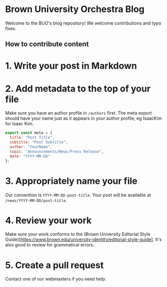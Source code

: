 # Brown University Orchestra Blog
Welcome to the BUO's blog repository! We welcome contributions and typo fixes.
## How to contribute content
# 1. Write your post in Markdown
# 2. Add metadata to the top of your file
Make sure you have an author profile in `/authors` first. The meta export should have your name just as it appears in your author profile, eg IsaacKim for Isaac Kim.
```js
export const meta = {
  title: "Post Title",
  subtitle: "Post Subtitle",
  author: "YourName",
  topic: "Announcements/News/Press Release",
  date: "YYYY-MM-DD"
};
```
# 3. Appropriately name your file
Our convention is `YYYY-MM-DD-post-title`. Your post will be available at `/news/YYYY-MM-DD/post-title`.
# 4. Review your work
Make sure your work conforms to the (Brown University Editorial Style Guide)[https://www.brown.edu/university-identity/editorial-style-guide]. It's also good to review for grammatical errors.
# 5. Create a pull request
Contact one of our webmasters if you need help.